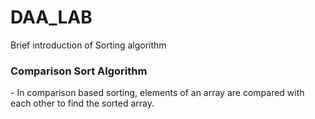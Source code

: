 # DAA_LAB

Brief introduction of Sorting algorithm

<h3>Comparison Sort Algorithm</h3> - In comparison based sorting, elements of an array are compared with each other to find the sorted array.
    



